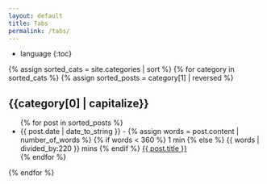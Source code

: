 ```yaml
---
layout: default
title: Tabs
permalink: /tabs/
---
```


* language
{:toc}


{% assign sorted_cats = site.categories | sort %}
{% for category in sorted_cats %}
{% assign sorted_posts = category[1] | reversed %}
<h2 id="{{category[0] | uri_escape | downcase }}">{{category[0] | capitalize}}</h2>
<ul>
  {% for post in sorted_posts %}
  <li>
    <span class="post-date" display="inline">{{ post.date | date_to_string }}</span>
      -
    <span class="post-date" display="inline">
      {% assign words = post.content | number_of_words %}
        {% if words < 360 %}
          1 min
        {% else %}
          {{ words | divided_by:220 }} mins
        {% endif %}
    </span>
    <a href="{{ site.url }}{{ site.baseurl }}{{  post.url }}">{{  post.title }}</a>

  </li>
  {% endfor %}
</ul>
{% endfor %}